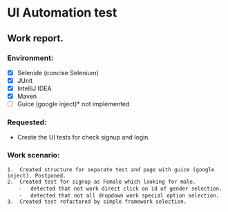 # UI Automation test 

## Work report.

### Environment:
* [x] Selenide (concise Selenium)
* [x] JUnit
* [x] IntelliJ IDEA
* [x] Maven
* [ ] Guice (google inject)* not implemented

### Requested:
* Create the UI tests for check signup and login.

### Work scenario:
	1.	Created structure for separate test and page with guice (google inject). Postponed.
	2.	Created test for signup as Female which looking for male.
		⁃	detected that not work direct click on id of gender selection.
		⁃	detected that not all dropdown work special option selection.
	3.	Created test refactored by simple framework selection.
